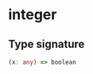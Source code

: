# integer

## Type signature

<!-- prettier-ignore-start -->
```typescript
(x: any) => boolean
```
<!-- prettier-ignore-end -->
